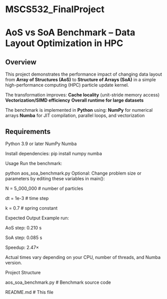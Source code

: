 # MSCS532_FinalProject
# AoS vs SoA Benchmark – Data Layout Optimization in HPC

## Overview
This project demonstrates the performance impact of changing data layout
from **Array of Structures (AoS)** to **Structure of Arrays (SoA)** in a
simple high-performance computing (HPC) particle update kernel.

The transformation improves:
**Cache locality** (unit-stride memory access)
**Vectorization/SIMD efficiency**
**Overall runtime for large datasets**

The benchmark is implemented in **Python** using:
**NumPy** for numerical arrays
**Numba** for JIT compilation, parallel loops, and vectorization

## Requirements
Python 3.9 or later
NumPy
Numba

Install dependencies:
pip install numpy numba

Usage
Run the benchmark:

python aos_soa_benchmark.py
Optional: Change problem size or parameters by editing these variables in main():

N  = 5_000_000  # number of particles

dt = 1e-3       # time step

k  = 0.7        # spring constant

Expected Output
Example run:

AoS step: 0.210 s

SoA step: 0.085 s

Speedup: 2.47×

Actual times vary depending on your CPU, number of threads, and Numba version.

Project Structure

aos_soa_benchmark.py   # Benchmark source code

README.md              # This file
